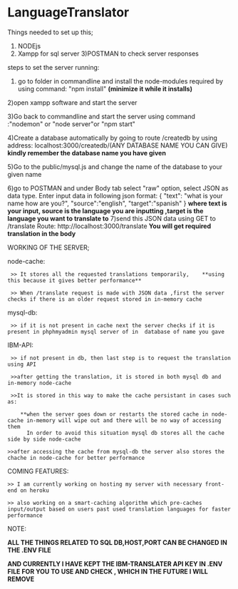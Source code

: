 # LanguageTranslator

Things needed to set up this;
1) NODEjs
2) Xampp  for sql server
3)POSTMAN to check server responses


steps to set the server running:
1) go to folder in commandline and install the node-modules required by using command:  "npm install"  **(minimize it while it installs)**

2)open xampp software and start the server

3)Go back to commandline and start the server using command :"nodemon" or "node server"or "npm start"

4)Create a database automatically by going to route /createdb by using address:   localhost:3000/createdb/(ANY DATABASE NAME YOU CAN GIVE)
 **kindly remember the database name you have given**

5)Go to the public/mysql.js and change the name of the database to your given name

6)go to POSTMAN and under Body tab select "raw" option, select JSON as data type. Enter input data in following json format:
         { 
        "text": "what is your name how are you?",
        "source":"english",
        "target":"spanish"
                        }
    **where text is your input, source is the language you are inputting ,target is the language you want to translate to**
7)send this JSON data using GET to /translate Route: http://localhost:3000/translate **You will get required translation in the body**



WORKING OF THE SERVER;

node-cache:

     >> It stores all the requested translations temporarily,    **using this because it gives better performance**

     >> When /translate request is made with JSON data ,first the server checks if there is an older request stored in in-memory cache
mysql-db:

     >> if it is not present in cache next the server checks if it is present in phphmyadmin mysql server of in  database of name you gave 

IBM-API:

     >> if not present in db, then last step is to request the translation using API

     >>after getting the translation, it is stored in both mysql db and in-memory node-cache

     >>It is stored in this way to make the cache persistant in cases such as:

        **when the server goes down or restarts the stored cache in node-cache in-memory will wipe out and there will be no way of accessing them
          In order to avoid this situation mysql db stores all the cache side by side node-cache

    >>after accessing the cache from mysql-db the server also stores the chache in node-cache for better performance




COMING FEATURES:

    >> I am currently working on hosting my server with necessary front-end on heroku

    >> also working on a smart-caching algorithm which pre-caches input/output based on users past used translation languages for faster performance
    


NOTE:

**ALL THE THINGS RELATED TO SQL DB,HOST,PORT CAN BE CHANGED IN THE .ENV FILE**

**AND CURRENTLY I HAVE KEPT THE IBM-TRANSLATER API KEY IN .ENV FILE FOR YOU TO USE AND CHECK , WHICH IN THE FUTURE I WILL REMOVE**